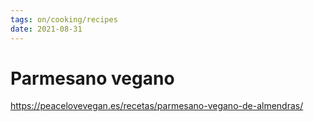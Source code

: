 ```yaml
---
tags: on/cooking/recipes
date: 2021-08-31
---
```

# Parmesano vegano
https://peacelovevegan.es/recetas/parmesano-vegano-de-almendras/
